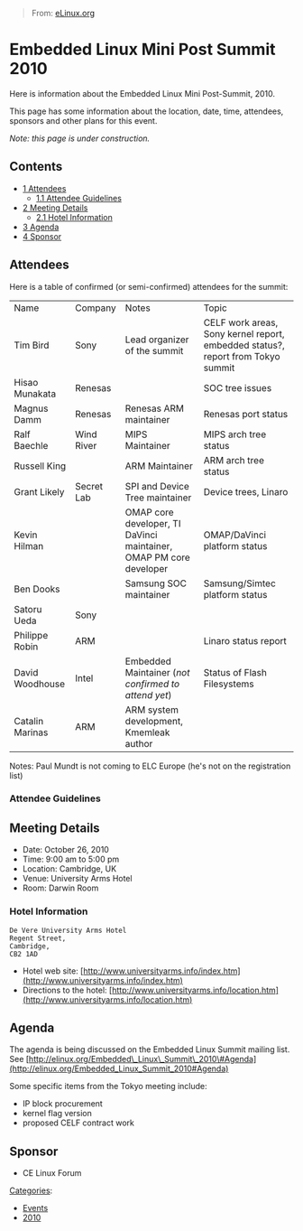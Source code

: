 > From: [eLinux.org](http://eLinux.org/Embedded_Linux_Mini_Post_Summit_2010 "http://eLinux.org/Embedded_Linux_Mini_Post_Summit_2010")


# Embedded Linux Mini Post Summit 2010



Here is information about the Embedded Linux Mini Post-Summit, 2010.

This page has some information about the location, date, time,
attendees, sponsors and other plans for this event.

*Note: this page is under construction.*

## Contents

-   [1 Attendees](#attendees)
    -   [1.1 Attendee Guidelines](#attendee-guidelines)
-   [2 Meeting Details](#meeting-details)
    -   [2.1 Hotel Information](#hotel-information)
-   [3 Agenda](#agenda)
-   [4 Sponsor](#sponsor)

## Attendees

Here is a table of confirmed (or semi-confirmed) attendees for the
summit:

<table>
<tbody>
<tr class="odd">
<td align="left">Name</td>
<td align="left">Company</td>
<td align="left">Notes</td>
<td align="left">Topic</td>
</tr>
<tr class="even">
<td align="left">Tim Bird</td>
<td align="left">Sony</td>
<td align="left">Lead organizer of the summit</td>
<td align="left">CELF work areas, Sony kernel report, embedded status?, report from Tokyo summit</td>
</tr>
<tr class="odd">
<td align="left">Hisao Munakata</td>
<td align="left">Renesas</td>
<td align="left"></td>
<td align="left">SOC tree issues</td>
</tr>
<tr class="even">
<td align="left">Magnus Damm</td>
<td align="left">Renesas</td>
<td align="left">Renesas ARM maintainer</td>
<td align="left">Renesas port status</td>
</tr>
<tr class="odd">
<td align="left">Ralf Baechle</td>
<td align="left">Wind River</td>
<td align="left">MIPS Maintainer</td>
<td align="left">MIPS arch tree status</td>
</tr>
<tr class="even">
<td align="left">Russell King</td>
<td align="left"></td>
<td align="left">ARM Maintainer</td>
<td align="left">ARM arch tree status</td>
</tr>
<tr class="odd">
<td align="left">Grant Likely</td>
<td align="left">Secret Lab</td>
<td align="left">SPI and Device Tree maintainer</td>
<td align="left">Device trees, Linaro</td>
</tr>
<tr class="even">
<td align="left">Kevin Hilman</td>
<td align="left"></td>
<td align="left">OMAP core developer, TI DaVinci maintainer, OMAP PM core developer</td>
<td align="left">OMAP/DaVinci platform status</td>
</tr>
<tr class="odd">
<td align="left">Ben Dooks</td>
<td align="left"></td>
<td align="left">Samsung SOC maintainer</td>
<td align="left">Samsung/Simtec platform status</td>
</tr>
<tr class="even">
<td align="left">Satoru Ueda</td>
<td align="left">Sony</td>
<td align="left"></td>
<td align="left"></td>
</tr>
<tr class="odd">
<td align="left">Philippe Robin</td>
<td align="left">ARM</td>
<td align="left"></td>
<td align="left">Linaro status report</td>
</tr>
<tr class="even">
<td align="left">David Woodhouse</td>
<td align="left">Intel</td>
<td align="left">Embedded Maintainer (<em>not confirmed to attend yet</em>)</td>
<td align="left">Status of Flash Filesystems</td>
</tr>
<tr class="odd">
<td align="left">Catalin Marinas</td>
<td align="left">ARM</td>
<td align="left">ARM system development, Kmemleak author</td>
<td align="left"></td>
</tr>
</tbody>
</table>


 Notes: Paul Mundt is not coming to ELC Europe (he's not on the
registration list)

### Attendee Guidelines

## Meeting Details

-   Date: October 26, 2010
-   Time: 9:00 am to 5:00 pm
-   Location: Cambridge, UK
-   Venue: University Arms Hotel
-   Room: Darwin Room

### Hotel Information

    De Vere University Arms Hotel
    Regent Street,
    Cambridge,
    CB2 1AD



-   Hotel web site:
    [http://www.universityarms.info/index.htm](http://www.universityarms.info/index.htm)
-   Directions to the hotel:
    [http://www.universityarms.info/location.htm](http://www.universityarms.info/location.htm)

## Agenda

The agenda is being discussed on the Embedded Linux Summit mailing list.
See
[http://elinux.org/Embedded\_Linux\_Summit\_2010\#Agenda](http://elinux.org/Embedded_Linux_Summit_2010#Agenda)

Some specific items from the Tokyo meeting include:

-   IP block procurement
-   kernel flag version
-   proposed CELF contract work

## Sponsor

-   CE Linux Forum


[Categories](http://eLinux.org/Special:Categories "Special:Categories"):

-   [Events](http://eLinux.org/Category:Events "Category:Events")
-   [2010](http://eLinux.org/Category:2010 "Category:2010")

